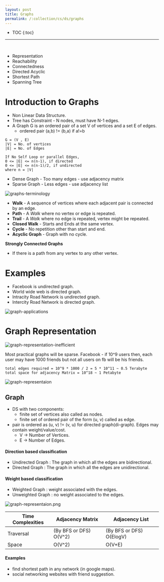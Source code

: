 ```yaml
---
layout: post
title: Graphs
permalink: /:collection/cs/ds/graphs
---
```


- TOC
{:toc}

<hr><br>

- Representation
- Reachability
- Connectedness
- Directed Acyclic
- Shortest Path
- Spanning Tree

# Introduction to Graphs
- Non Linear Data Structure.
- Tree has Constraint - N nodes, must have N-1 edges.
- A Graph G is an ordered pair of a set V of vertices and a set E of edges.
  - ordered pair (a,b) != (b,a) if a!=b

```
G = (V , E)
|V| = No. of vertices
|E| = No. of Edges

If No Self Loop or parallel Edges,
0 <= |E| <= n(n-1), if directed
0 <= |E| <= n(n-1)/2, if undirected
where n = |V|
```
- Dense Graph - Too many edges - use adjacency matrix
- Sparse Graph - Less edges - use adjacency list

![graphs-terminology]({{site.cdn}}/cse/ds/graph/graphs-terminology.png)

- **Walk** - A sequence of vertices where each adjacent pair is connected by an edge.
- **Path** - A *Walk* where no vertex or edge is repeated.
- **Trail** - A *Walk* where no edge is repeated, vertex might be repeated.
- **Closed Walk** - Starts and Ends at the same vertex.
- **Cycle** - No repetition other than start and end.
- **Acyclic Graph** - Graph with no cycle.

**Strongly Connected Graphs**
- If there is a path from any vertex to any other vertex.


# Examples
- Facebook is undirected graph.
- World wide web is directed graph.
- Intracity Road Network is undirected graph.
- Intercity Road Network is directed graph.

![graph-applications]({{site.cdn}}/cse/ds/graph/graph-applications.png)

# Graph Representation

![graph-representation-inefficient]({{site.cdn}}/cse/ds/graph/graph-representation-inefficient.png)

Most practical graphs will be sparse.
Facebook - if 10^9 users then, each user may have 1000 friends but not all users on fb will be his friends.
```
total edges required = 10^9 * 1000 / 2 = 5 * 10^11 ~ 0.5 Terabyte
total space for adjacency Matrix = 10^18 ~ 1 Petabyte
```

![graph-representaion]({{site.cdn}}/cse/ds/graph/graph-representaion.png)


## Graph
- DS with two components:
	- finite set of vertices also called as nodes.
	- finite set of ordered pair of the form (u, v) called as edge. 
- pair is ordered as (u, v) != (v, u) for directed graph(di-graph). Edges may contain weight/value/cost.
	- V -> Number of Vertices.
    - E -> Number of Edges.

#### Direction based classification
- Undirected Graph : The graph in which all the edges are bidirectional.
- Directed Graph : The graph in which all the edges are unidirectional.

#### Weight based classification
- Weighted Graph : weight associated with the edges.
- Unweighted Graph : no weight associated to the edges.

![graph-representaion.png]({{site.cdn}}/cse/ds/graph/graph-representaion.png)

|Time Complexities| Adjacency Matrix | Adjacency List |
|---|---|---|
|Traversal        | (By BFS or DFS) O(V^2)	| (By BFS or DFS) O(ElogV)|
|Space            | O(V^2)                  | O(V+E) |

#### Examples
- find shortest path in any network (in google maps). 
- social networking websites with friend suggestion.